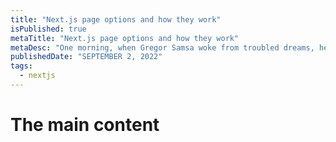 ```yaml
---
title: "Next.js page options and how they work"
isPublished: true
metaTitle: "Next.js page options and how they work"
metaDesc: "One morning, when Gregor Samsa woke from troubled dreams, he found himself transformed in his bed into a horrible vermin. He lay on his armour-like back."
publishedDate: "SEPTEMBER 2, 2022"
tags:
  - nextjs
---
```


# The main content
